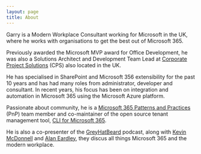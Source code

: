 ```yaml
---
layout: page
title: About
---
```


Garry is a Modern Workplace Consultant working for Microsoft in the UK, where he works with organisations to get the best out of Microsoft 365.

Previously awarded the Microsoft MVP award for Office Development, he was also a Solutions Architect and Development Team Lead at [Corporate Project Solutions](https://www.cps.co.uk) (CPS) also located in the UK.

He has specialised in SharePoint and Microsoft 356 extensibility for the past 10 years and has had many roles from administrator, developer and consultant. In recent years, his focus has been on integration and automation in Microsoft 365 using the Microsoft Azure platform.

Passionate about community, he is a [Microsoft 365 Patterns and Practices](https://pnp.github.io) (PnP) team member and co-maintainer of the open source tenant management tool, [CLI for Microsoft 365](https://pnp.github.io/cli-microsoft365).

He is also a co-presenter of the [GreyHatBeard](https://www.greyhatbeard.com/) podcast, along with [Kevin McDonnell](https://www.mcd79.com/) and [Alan Eardley](https://blog.eardley.co.uk), they discus all things Microsoft 365 and the modern workplace.

